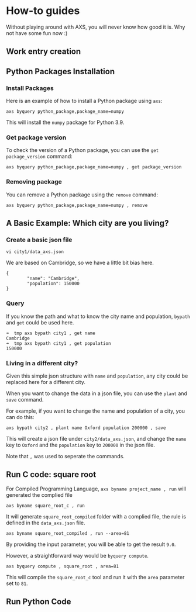 # How-to guides

Without playing around with AXS, you will never know how good it is. Why not have some fun now :)

## Work entry creation


## Python Packages Installation

### Install Packages

Here is an example of how to install a Python package using `axs`:

```{bash, eval=F}
axs byquery python_package,package_name=numpy
```
This will install the `numpy` package for Python 3.9.

### Get package version

To check the version of a Python package, you can use the `get package_version` command:

```{bash, eval=F}
axs byquery python_package,package_name=numpy , get package_version
```

### Removing package

You can remove a Python package using the `remove` command:

```{bash, eval=F}
axs byquery python_package,package_name=numpy , remove
```


## A Basic Example: Which city are you living?

### Create a basic json file

```{bash, eval=F}
vi city1/data_axs.json
```

We are based on Cambridge, so we have a little bit bias here.

```{bash, eval=F}
{
        "name": "Cambridge",
        "population": 150000
}
```

### Query

If you know the path and what to know the city name and population, `bypath` and `get` could be used here.


```
➜  tmp axs bypath city1 , get name
Cambridge
➜  tmp axs bypath city1 , get population
150000
```

### Living in a different city?
Given this simple json structure with `name` and `population`, any city could be replaced here for a different city.

When you want to change the data in a json file, you can use the `plant` and `save` command.

For example, if you want to change the name and population of a city, you can do this:

```
axs bypath city2 , plant name Oxford population 200000 , save
```

This will create a json file under `city2/data_axs.json`, and change the `name` key to `Oxford` and the `population` key to `200000` in the json file.

Note that ` , ` was used to seperate the commands.


## Run C code: square root

For Compiled Programming Language, `axs byname project_name , run` will generated the complied file

```{bash, eval=F}
axs byname square_root_c , run
```

It will generate `square_root_compiled` folder with a complied file, the rule is defined in the `data_axs.json` file.

```{bash, eval=F}
axs byname square_root_compiled , run --area=81
```

By providing the input parameter, you will be able to get the result `9.0`.

However, a straightforward way would be `byquery compute`.

```{bash, eval=F}
axs byquery compute , square_root , area=81
```

This will compile the `square_root_c` tool and run it with the `area` parameter set to `81`.


## Run Python Code

